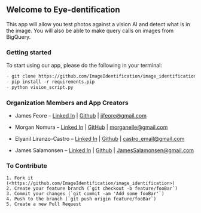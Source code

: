 ## Welcome to Eye-dentification

This app will allow you test photos against a vision AI and detect what is in the image. You will also be able to make query calls on images from BigQuery.


### Getting started

To start using our app, please do the following in your terminal:

```markdown
- git clone https://github.com/ImageIdentification/image_identification.git
- pip install -r requirements.pip
- python vision_script.py
```


### Organization Members and App Creators

* James Feore – [Linked In](https://www.linkedin.com/in/jamesfeore/) | [Github](https://github.com/jjfeore) | jjfeore@gmail.com

* Morgan Nomura – [Linked In](https://www.linkedin.com/in/morgan-nomura/) | [GitHub](https://github.com/morganelle?tab=overview&from=2017-01-23) | morganelle@gmail.com

* Elyanil Liranzo-Castro – [Linked In](https://www.linkedin.com/in/eliranzocastro/) | [Github](https://github.com/yanil3500) | castro_email@gmail.com

* James Salamonsen – [Linked In](https://www.linkedin.com/in/james-salamonsen-12237b82/) | [Github](https://github.com/Woojgh) | JamesSalamonsen@gmail.com

### To Contribute
```
1. Fork it (<https://github.com/ImageIdentification/image_identification>)
2. Create your feature branch (`git checkout -b feature/fooBar`)
3. Commit your changes (`git commit -am 'Add some fooBar'`)
4. Push to the branch (`git push origin feature/fooBar`)
5. Create a new Pull Request
```

